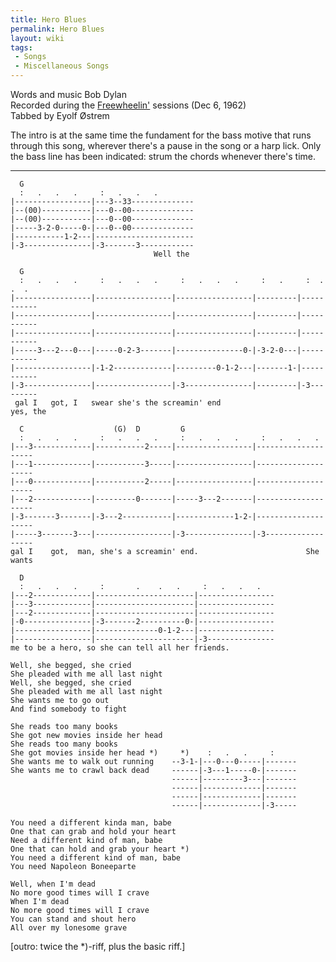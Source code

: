 ```yaml
---
title: Hero Blues
permalink: Hero Blues
layout: wiki
tags:
 - Songs
 - Miscellaneous Songs
---
```


Words and music Bob Dylan  
Recorded during the [Freewheelin'](/wiki/Freewheelin' "wikilink") sessions
(Dec 6, 1962)  
Tabbed by Eyolf Østrem

The intro is at the same time the fundament for the bass motive that
runs through this song, wherever there's a pause in the song or a harp
lick. Only the bass line has been indicated: strum the chords whenever
there's time.

* * * * *

      G
      :   .   .   .     :   .   .   .
    |-----------------|---3--33--------------
    |--(00)-----------|---0--00--------------
    |--(00)-----------|---0--00--------------
    |-----3-2-0-----0-|---0--00--------------
    |-----------1-2---|----------------------
    |-3---------------|-3-------3------------
                                    Well the

      G
      :   .   .   .     :   .   .   .     :   .   .   .     :   .     :  .  .  .
    |-----------------|-----------------|-----------------|---------|-----------
    |-----------------|-----------------|-----------------|---------|-----------
    |-----------------|-----------------|-----------------|---------|-----------
    |-----3---2---0---|-----0-2-3-------|---------------0-|-3-2-0---|-----------
    |-----------------|-1-2-------------|---------0-1-2---|-------1-|-----------
    |-3---------------|-----------------|-3---------------|---------|-3---------
     gal I   got, I   swear she's the screamin' end                      yes, the

      C                    (G)  D         G
      :   .   .   .     :   .   .   .     :   .   .   .     :   .   .   .
    |---3-------------|-----------2-----|-----------------|--------------------
    |---1-------------|-----------3-----|-----------------|--------------------
    |---0-------------|-----------2-----|-----------------|--------------------
    |---2-------------|---------0-------|-----3---2-------|--------------------
    |-3-------3-------|-3---2-----------|-------------1-2-|--------------------
    |-----3-------3---|-----------------|-3---------------|-3------------------
    gal I    got,  man, she's a screamin' end.                        She wants

      D
      :   .   .   .     :       .    .   .     :   .   .   .
    |---2-------------|----------------------|-----------------
    |---3-------------|----------------------|-----------------
    |---2-------------|----------------------|-----------------
    |-0---------------|-3-------2----------0-|-----------------
    |-----------------|--------------0-1-2---|-----------------
    |-----------------|----------------------|-3---------------
    me to be a hero, so she can tell all her friends.

    Well, she begged, she cried
    She pleaded with me all last night
    Well, she begged, she cried
    She pleaded with me all last night
    She wants me to go out
    And find somebody to fight

    She reads too many books
    She got new movies inside her head
    She reads too many books
    She got movies inside her head *)     *)    :   .   .     :
    She wants me to walk out running    --3-1-|---0---0-----|-------
    She wants me to crawl back dead     ------|-3---1-----0-|-------
                                        ------|---------3---|-------
                                        ------|-------------|-------
                                        ------|-------------|-------
                                        ------|-------------|-3-----

    You need a different kinda man, babe
    One that can grab and hold your heart
    Need a different kind of man, babe
    One that can hold and grab your heart *)
    You need a different kind of man, babe
    You need Napoleon Boneeparte

    Well, when I'm dead
    No more good times will I crave
    When I'm dead
    No more good times will I crave
    You can stand and shout hero
    All over my lonesome grave

[outro: twice the \*)-riff, plus the basic riff.]
